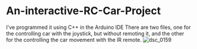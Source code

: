 # An-interactive-RC-Car-Project
I've programmed it using C++ in the Arduino IDE
There are two files, one for the controlling car with the joystick, but without remoting it, and the other for the controlling the car movement with the IR remote.
![dsc_0159](https://user-images.githubusercontent.com/23018970/43038732-ece52a18-8cd3-11e8-853b-2462c3d9c6f5.JPG)
